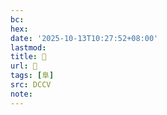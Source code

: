 ```yaml
---
bc:
hex:
date: '2025-10-13T10:27:52+08:00'
lastmod:
title: 􂌠
url: 􂌠
tags: [阜]
src: DCCV
note:
---
```

